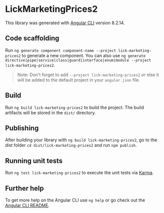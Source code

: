 # LickMarketingPrices2

This library was generated with [Angular CLI](https://github.com/angular/angular-cli) version 8.2.14.

## Code scaffolding

Run `ng generate component component-name --project lick-marketing-prices2` to generate a new component. You can also use `ng generate directive|pipe|service|class|guard|interface|enum|module --project lick-marketing-prices2`.
> Note: Don't forget to add `--project lick-marketing-prices2` or else it will be added to the default project in your `angular.json` file. 

## Build

Run `ng build lick-marketing-prices2` to build the project. The build artifacts will be stored in the `dist/` directory.

## Publishing

After building your library with `ng build lick-marketing-prices2`, go to the dist folder `cd dist/lick-marketing-prices2` and run `npm publish`.

## Running unit tests

Run `ng test lick-marketing-prices2` to execute the unit tests via [Karma](https://karma-runner.github.io).

## Further help

To get more help on the Angular CLI use `ng help` or go check out the [Angular CLI README](https://github.com/angular/angular-cli/blob/master/README.md).
